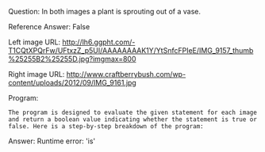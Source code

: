 Question: In both images a plant is sprouting out of a vase.

Reference Answer: False

Left image URL: http://lh6.ggpht.com/-T1CQtXPQrFw/UFtxzZ_p5UI/AAAAAAAAK1Y/YtSnfcFPIeE/IMG_9157_thumb%25255B2%25255D.jpg?imgmax=800

Right image URL: http://www.craftberrybush.com/wp-content/uploads/2012/09/IMG_9161.jpg

Program:

```
The program is designed to evaluate the given statement for each image and return a boolean value indicating whether the statement is true or false. Here is a step-by-step breakdown of the program:
```
Answer: Runtime error: 'is'

